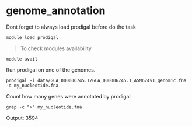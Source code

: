 # genome_annotation

Dont forget to always load prodigal before do the task

	module load prodigal
> To check modules availability

	module avail

Run prodigal on one of the genomes.
	
	prodigal -i data/GCA_000006745.1/GCA_000006745.1_ASM674v1_genomic.fna -d my_nucleotide.fna

Count how many genes were annotated by prodigal
	
	grep -c ">" my_nucleotide.fna
Output: 3594
